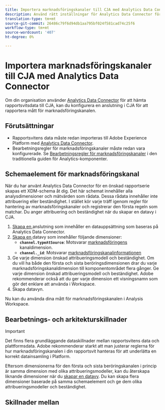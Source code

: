 ```yaml
---
title: Importera marknadsföringskanaler till CJA med Analytics Data Connector
description: Använd rätt inställningar för Analytics Data Connector för att överföra regler för bearbetning av marknadsföringskanaler till Adobe Experience Platform.
translation-type: tm+mt
source-git-commit: 26486c79f6d94db1aa795bf024f581cad74c25f6
workflow-type: tm+mt
source-wordcount: '407'
ht-degree: 0%

---
```



# Importera marknadsföringskanaler till CJA med Analytics Data Connector

Om din organisation använder [Analytics Data Connector](https://docs.adobe.com/content/help/en/experience-platform/sources/connectors/adobe-applications/analytics.html) för att hämta rapportsvitsdata till CJA, kan du konfigurera en anslutning i CJA för att rapportera mått för marknadsföringskanalen.

## Förutsättningar

* Rapportsvitens data måste redan importeras till Adobe Experience Platform med [Analytics Data Connector](https://docs.adobe.com/content/help/en/experience-platform/sources/connectors/adobe-applications/analytics.html).
* Bearbetningsregler för marknadsföringskanaler måste redan vara konfigurerade. Se [Bearbetningsregler för marknadsföringskanaler](https://docs.adobe.com/content/help/en/analytics/components/marketing-channels/c-rules.html) i den traditionella guiden för Analytics-komponenter.

## Schemaelement för marknadsföringskanal

När du har använt Analytics Data Connector för en önskad rapportserie skapas ett XDM-schema åt dig. Det här schemat innehåller alla analysdimensioner och mätvärden som rådata. Dessa rådata innehåller inte attribuering eller beständighet. I stället kör varje träff igenom regler för hantering av marknadsföringskanaler och registrerar den första regeln som matchar. Du anger attribuering och beständighet när du skapar en datavy i CJA.

1. [Skapa en ](/help/connections/create-connection.md) anslutning som innehåller en datauppsättning som baseras på Analytics Data Connector.
2. [Skapa en ](/help/data-views/create-dataview.md) datavy som innehåller följande dimensioner:
   * **`channel.typeAtSource`**: Motsvarar  [marknadsföringens ](https://docs.adobe.com/content/help/en/analytics/components/dimensions/marketing-channel.html) kanaldimension.
   * **`channel._id`**: Motsvarar  [marknadsföringskanalinformationen](https://docs.adobe.com/content/help/en/analytics/components/dimensions/marketing-detail.html)
3. Ge varje dimension önskad attribueringsmodell och beständighet. Om du vill ha både den första och sista beröringsdimensionen drar du varje marknadsföringskanaldimension till komponentområdet flera gånger. Ge varje dimension önskad attribueringsmodell och beständighet. Adobe rekommenderar också att du ger varje dimension ett visningsnamn som gör det enklare att använda i Workspace.
4. Skapa datavyn.

Nu kan du använda dina mått för marknadsföringskanalen i Analysis Workspace.

## Bearbetnings- och arkitekturskillnader

>[!IMPORTANT]
>
>Det finns flera grundläggande dataskillnader mellan rapportsvitens data och plattformsdata. Adobe rekommenderar starkt att man justerar reglerna för hur marknadsföringskanalen i din rapportsvit hanteras för att underlätta en korrekt datainsamling i Platform.


Eftersom dimensionerna för den första och sista beröringskanalen i princip är samma dimension med olika attribueringsmodeller, kan du återskapa liknande dimensioner när du [skapar en datavy](/help/data-views/create-dataview.md). Du kan skapa flera dimensioner baserade på samma schemaelement och ge dem olika attribueringsmodeller och beständighet.

## Skillnader mellan

